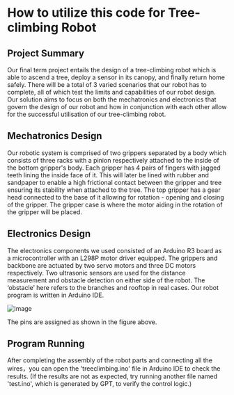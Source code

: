 # How to utilize this code for Tree-climbing Robot

## Project Summary
Our final term project entails the design of a tree-climbing robot which is able to ascend a tree, deploy a sensor in its canopy, and finally return home safely. There will be a total of 3 varied scenarios that our robot has to complete, all of which test the limits and capabilities of our robot design. Our solution aims to focus on both the mechatronics and electronics that govern the design of our robot and how in conjunction with each other allow for the successful utilisation of our tree-climbing robot.

## Mechatronics Design
Our robotic system is comprised of two grippers separated by a body which consists of three racks with a pinion respectively attached to the inside of the bottom gripper's body. Each gripper has 4 pairs of fingers with jagged teeth lining the inside face of it. This will later be lined with rubber and sandpaper to enable a high frictional contact between the gripper and tree ensuring its stability when attached to the tree. The top gripper has a gear head connected to the base of it allowing for rotation - opening and closing of the gripper. The gripper case is where the motor aiding in the rotation of the gripper will be placed. 

## Electronics Design
The electronics components we used consisted of an Arduino R3 board as a microcontroller with an L298P motor driver equipped. The grippers and backbone are actuated by two servo motors and three DC motors respectively. Two ultrasonic sensors are used for the distance measurement and obstacle detection on either side of the robot. The ‘obstacle’ here refers to the branches and rooftop in real cases. Our robot program is written in Arduino IDE.

![image](https://github.com/hx-cheng/tree-climbing-robot/assets/171290255/139030a2-35eb-4bd2-a698-4698e838b0cb)

The pins are assigned as shown in the figure above.

## Program Running
After completing the assembly of the robot parts and connecting all the wires，you can open the 'treeclimbing.ino' file in Arduino IDE to check the results. (If the results are not as expected, try running another file named 'test.ino', which is generated by GPT, to verify the control logic.)
